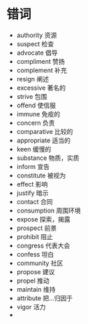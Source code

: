 # 错词
- authority 资源
- suspect 检查
- advocate 倡导
- compliment 赞扬
- complement 补充
- resign 阐述
- excessive 著名的
- strive 包围
- offend 使信服
- immune 免疫的
- concern 负责
- comparative 比较的
- appropriate 适当的
- keen 缓慢的
- substance 物质，实质
- inform 宣告
- constitute 被视为
- effect 影响
- justify 暗示
- contact 合同
- consumption 周围环境
- expose 探索，揭露
- prospect 前景
- prohibit 阻止
- congress 代表大会
- confess 坦白
- community 社区
- propose 建议
- propel 推动
- maintain 维持
- attribute 把...归因于
- vigor 活力
- 